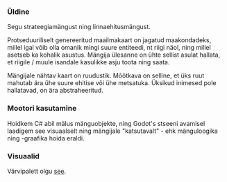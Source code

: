 
### Üldine
Segu strateegiamängust ning linnaehitusmängust.

Protseduuriliselt genereeritud maailmakaart on jagatud maakondadeks, millel igal võib olla omanik mingi suure entiteedi, nt riigi näol, ning millel asetseb ka kohalik asustus. Mängija ülesanne on ühte sellist asulat hallata, et riigile / muule isandale kasulikke asju toota ning saata.

Mängijale nähtav kaart on ruudustik. Mõõtkava on selline, et üks ruut mahutab ära ühe suure ehitise või ühe metsatuka. Üksikud inimesed pole hallatavad, on ära abstraheeritud. 

### Mootori kasutamine
Hoidkem C# abil mälus mänguobjekte, ning Godot's stseeni avamisel laadigem see visuaalselt ning mängijale "katsutavalt" - ehk mänguloogika ning -graafika hoida eraldi.

### Visuaalid
Värvipalett olgu [see](https://lospec.com/palette-list/31).
